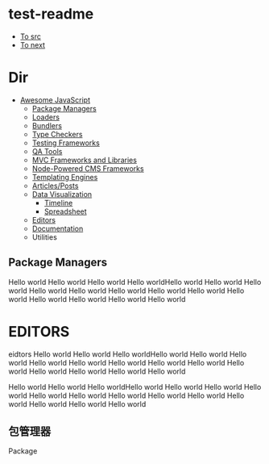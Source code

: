 # test-readme


+ [To src](./src/README.md)
+ [To next]()


# Dir

+ [Awesome JavaScript](#awesome-javascript)
  + [Package Managers](#包管理器)
  + [Loaders](#loaders)
  + [Bundlers](#bundlers)
  + [Type Checkers](#type-checkers)
  + [Testing Frameworks](#testing-frameworks)
  + [QA Tools](#qa-tools)
  * [MVC Frameworks and Libraries](#mvc-frameworks-and-libraries)
  * [Node-Powered CMS Frameworks](#node-powered-cms-frameworks)
  * [Templating Engines](#templating-engines)
  * [Articles/Posts](#articles-and-posts)
  * [Data Visualization](#data-visualization)
    * [Timeline](#timeline)
    * [Spreadsheet](#spreadsheet)
  + [Editors](#editors)
  * [Documentation](#documentation)
  * Utilities
  
  
## Package Managers

Hello world
Hello world
Hello world
Hello worldHello world
Hello world
Hello world
Hello world
Hello world
Hello world
Hello world
Hello world
Hello world
Hello world
Hello world
Hello world
Hello world


# EDITORS
eidtors
Hello world
Hello world
Hello worldHello world
Hello world
Hello world
Hello world
Hello world
Hello world
Hello world
Hello world
Hello world
Hello world
Hello world
Hello world
Hello world

Hello world
Hello world
Hello worldHello world
Hello world
Hello world
Hello world
Hello world
Hello world
Hello world
Hello world
Hello world
Hello world
Hello world
Hello world
Hello world


## 包管理器
Package
